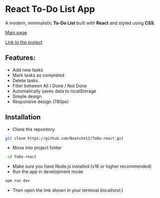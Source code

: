 # React To-Do List App

A modern, minimalistic **To-Do List** built
with **React** and styled using **CSS**.

[Main page](public/main.png)

[Link to the project](https://beatute11.github.io/ToDo-react/)

## Features:
- Add new tasks
- Mark tasks as completed
- Delete tasks
- Filter between All / Done / Not Done
- Automatically saves data to localStorage
- Simple design
- Responsive design (780px)

## Installation

- Clone the repository
```bash
git clone https://github.com/Beatute11/ToDo-react.git
```
- Move into project folder
```bash
 cd ToDo-react
```
- Make sure you have Node.js installed (v16 or higher recommended)
- Run the app in development mode
```bash
npm run dev
```
- Then open the link shown in your terminal (localhost:) 
